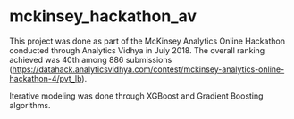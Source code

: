 # mckinsey_hackathon_av
This project was done as part of the McKinsey Analytics Online Hackathon conducted through Analytics Vidhya in July 2018. The overall ranking achieved was 40th among 886 submissions (https://datahack.analyticsvidhya.com/contest/mckinsey-analytics-online-hackathon-4/pvt_lb). 

Iterative modeling was done through XGBoost and Gradient Boosting algorithms.
